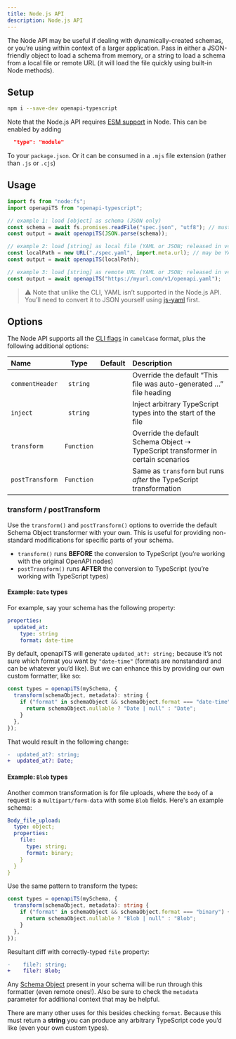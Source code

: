 ```yaml
---
title: Node.js API
description: Node.js API
---
```


The Node API may be useful if dealing with dynamically-created schemas, or you’re using within context of a larger application. Pass in either a JSON-friendly object to load a schema from memory, or a string to load a schema from a local file or remote URL (it will load the file quickly using built-in Node methods).

## Setup

```bash
npm i --save-dev openapi-typescript
```

Note that the Node.js API requires [ESM support](https://nodejs.org/api/esm.html) in Node. This can be enabled by adding

```json
  "type": "module"
```

To your `package.json`. Or it can be consumed in a `.mjs` file extension (rather than `.js` or `.cjs`)

## Usage

```js
import fs from "node:fs";
import openapiTS from "openapi-typescript";

// example 1: load [object] as schema (JSON only)
const schema = await fs.promises.readFile("spec.json", "utf8"); // must be OpenAPI JSON
const output = await openapiTS(JSON.parse(schema));

// example 2: load [string] as local file (YAML or JSON; released in v4.0)
const localPath = new URL("./spec.yaml", import.meta.url); // may be YAML or JSON format
const output = await openapiTS(localPath);

// example 3: load [string] as remote URL (YAML or JSON; released in v4.0)
const output = await openapiTS("https://myurl.com/v1/openapi.yaml");
```

> ⚠️ Note that unlike the CLI, YAML isn’t supported in the Node.js API. You’ll need to convert it to JSON yourself using <a href="https://www.npmjs.com/package/js-yaml" target="_blank" rel="noopener noreferrer">js-yaml</a> first.

## Options

The Node API supports all the [CLI flags](/cli#options) in `camelCase` format, plus the following additional options:

| Name            |    Type    | Default | Description                                                                      |
| :-------------- | :--------: | :------ | :------------------------------------------------------------------------------- |
| `commentHeader` |  `string`  |         | Override the default “This file was auto-generated …” file heading               |
| `inject`        |  `string`  |         | Inject arbitrary TypeScript types into the start of the file                     |
| `transform`     | `Function` |         | Override the default Schema Object ➝ TypeScript transformer in certain scenarios |
| `postTransform` | `Function` |         | Same as `transform` but runs _after_ the TypeScript transformation               |

### transform / postTransform

Use the `transform()` and `postTransform()` options to override the default Schema Object transformer with your own. This is useful for providing non-standard modifications for specific parts of your schema.

- `transform()` runs **BEFORE** the conversion to TypeScript (you’re working with the original OpenAPI nodes)
- `postTransform()` runs **AFTER** the conversion to TypeScript (you’re working with TypeScript types)

#### Example: `Date` types

For example, say your schema has the following property:

```yaml
properties:
  updated_at:
    type: string
    format: date-time
```

By default, openapiTS will generate `updated_at?: string;` because it’s not sure which format you want by `"date-time"` (formats are nonstandard and can be whatever you’d like). But we can enhance this by providing our own custom formatter, like so:

```js
const types = openapiTS(mySchema, {
  transform(schemaObject, metadata): string {
    if ("format" in schemaObject && schemaObject.format === "date-time") {
      return schemaObject.nullable ? "Date | null" : "Date";
    }
  },
});
```

That would result in the following change:

```diff
-  updated_at?: string;
+  updated_at?: Date;
```

#### Example: `Blob` types

Another common transformation is for file uploads, where the `body` of a request is a `multipart/form-data` with some `Blob` fields. Here's an example schema:

```yaml
Body_file_upload:
  type: object;
  properties:
    file:
      type: string;
      format: binary;
    }
  }
}
```

Use the same pattern to transform the types:

```ts
const types = openapiTS(mySchema, {
  transform(schemaObject, metadata): string {
    if ("format" in schemaObject && schemaObject.format === "binary") {
      return schemaObject.nullable ? "Blob | null" : "Blob";
    }
  },
});
```

Resultant diff with correctly-typed `file` property:

```diff
-    file?: string;
+    file?: Blob;
```

Any [Schema Object](https://spec.openapis.org/oas/latest.html#schema-object) present in your schema will be run through this formatter (even remote ones!). Also be sure to check the `metadata` parameter for additional context that may be helpful.

There are many other uses for this besides checking `format`. Because this must return a **string** you can produce any arbitrary TypeScript code you’d like (even your own custom types).
